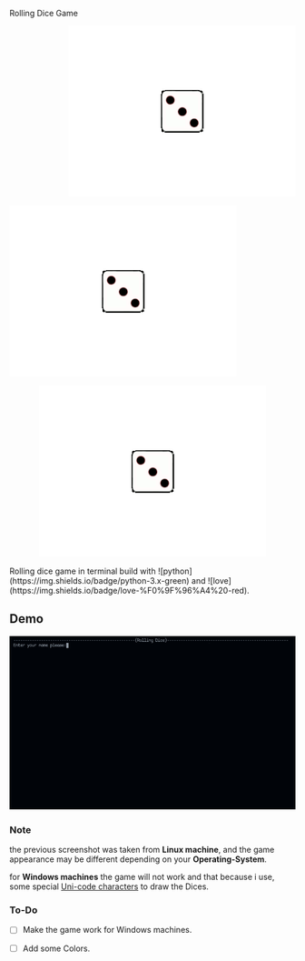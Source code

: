 Rolling Dice Game
<div>
<p align="right">
<img src = "./src/roll_dice_wallpaper02.gif" />
</p>
<p align="left">
<img src = "./src/roll_dice_wallpaper02.gif" />
</p>
<p align="center">
<img src = "./src/roll_dice_wallpaper02.gif" />
</p>
</div>
Rolling dice game in terminal build with ![python](https://img.shields.io/badge/python-3.x-green) and ![love](https://img.shields.io/badge/love-%F0%9F%96%A4%20-red).

## Demo
![screen-record-01](./src/screen_record_01.gif)



### Note
the previous screenshot was taken from **Linux machine**, and 
the game appearance may be different depending on your **Operating-System**.

for **Windows machines** the game will not work and that because i use,
some special [Uni-code characters](https://en.wikipedia.org/wiki/Box-drawing_character) to draw the Dices.


### To-Do

- [ ] Make the game work for Windows machines.
- [ ] Add some Colors.

